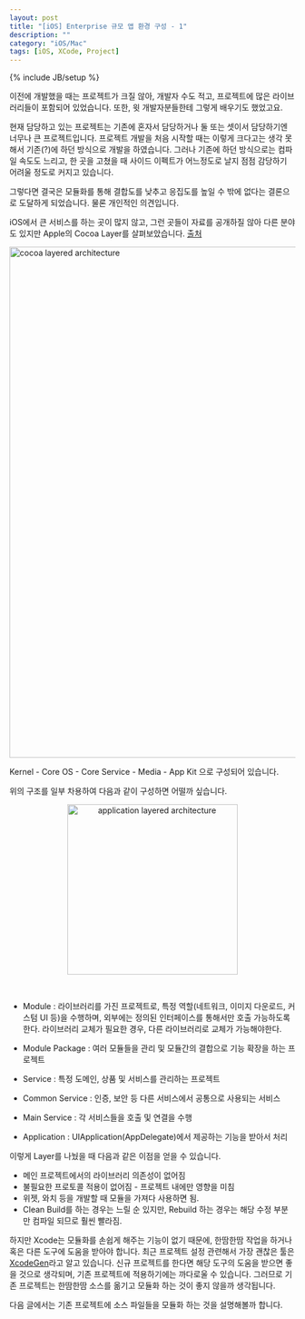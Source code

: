 ```yaml
---
layout: post
title: "[iOS] Enterprise 규모 앱 환경 구성 - 1"
description: ""
category: "iOS/Mac"
tags: [iOS, XCode, Project]
---
```

{% include JB/setup %}

이전에 개발했을 때는 프로젝트가 크질 않아, 개발자 수도 적고, 프로젝트에 많은 라이브러리들이 포함되어 있었습니다. 또한, 윗 개발자분들한테 그렇게 배우기도 했었고요. 

현재 담당하고 있는 프로젝트는 기존에 혼자서 담당하거나 둘 또는 셋이서 담당하기엔 너무나 큰 프로젝트입니다. 프로젝트 개발을 처음 시작할 때는 이렇게 크다고는 생각 못해서 기존(?)에 하던 방식으로 개발을 하였습니다. 그러나 기존에 하던 방식으로는 컴파일 속도도 느리고, 한 곳을 고쳤을 때 사이드 이펙트가 어느정도로 날지 점점 감당하기 어려울 정도로 커지고 있습니다.

그렇다면 결국은 모듈화를 통해 결합도를 낮추고 응집도를 높일 수 밖에 없다는 결론으로 도달하게 되었습니다. 물론 개인적인 의견입니다. 

iOS에서 큰 서비스를 하는 곳이 많지 않고, 그런 곳들이 자료를 공개하질 않아 다른 분야도 있지만 Apple의 Cocoa Layer를 살펴보았습니다. [출처](https://warosu.org/g/thread/S51910725#p51915219)

<img src="{{ site.production_url }}/image/2018/12/cocoa_layered_architecture.jpg" alt="cocoa layered architecture" style="width: 900px;"/>

Kernel - Core OS - Core Service - Media - App Kit 으로 구성되어 있습니다.

위의 구조를 일부 차용하여 다음과 같이 구성하면 어떨까 싶습니다.<br/>

<p style="text-align:center;"><img src="{{ site.production_url }}/image/2018/12/enterprise_application_layer.png" alt="application layered architecture" style="width: 300px"/></p><br/>

* Module : 라이브러리를 가진 프로젝트로, 특정 역할(네트워크, 이미지 다운로드, 커스텀 UI 등)을 수행하며, 외부에는 정의된 인터페이스를 통해서만 호출 가능하도록 한다. 라이브러리 교체가 필요한 경우, 다른 라이브러리로 교체가 가능해야한다.

* Module Package : 여러 모듈들을 관리 및 모듈간의 결합으로 기능 확장을 하는 프로젝트

* Service : 특정 도메인, 상품 및 서비스를 관리하는 프로젝트

* Common Service : 인증, 보안 등 다른 서비스에서 공통으로 사용되는 서비스

* Main Service : 각 서비스들을 호출 및 연결을 수행

* Application : UIApplication(AppDelegate)에서 제공하는 기능을 받아서 처리

이렇게 Layer를 나눴을 때 다음과 같은 이점을 얻을 수 있습니다.

* 메인 프로젝트에서의 라이브러리 의존성이 없어짐
* 불필요한 프로토콜 적용이 없어짐 - 프로젝트 내에만 영향을 미침
* 위젯, 와치 등을 개발할 때 모듈을 가져다 사용하면 됨.
* Clean Build를 하는 경우는 느릴 순 있지만, Rebuild 하는 경우는 해당 수정 부분만 컴파일 되므로 훨씬 빨라짐.


하지만 Xcode는 모듈화를 손쉽게 해주는 기능이 없기 때문에, 한땀한땀 작업을 하거나 혹은 다른 도구에 도움을 받아야 합니다. 최근 프로젝트 설정 관련해서 가장 괜찮은 툴은 [XcodeGen](https://github.com/yonaskolb/XcodeGen)라고 알고 있습니다. 신규 프로젝트를 한다면 해당 도구의 도움을 받으면 좋을 것으로 생각되며, 기존 프로젝트에 적용하기에는 까다로울 수 있습니다. 그러므로 기존 프로젝트는 한땀한땀 소스를 옮기고 모듈화 하는 것이 좋지 않을까 생각됩니다.

다음 글에서는 기존 프로젝트에 소스 파일들을 모듈화 하는 것을 설명해볼까 합니다.